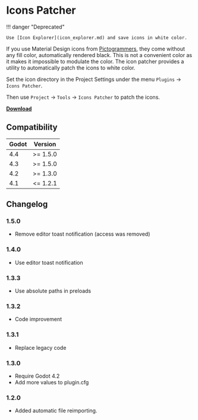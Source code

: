 # Icons Patcher

!!! danger "Deprecated"

    Use [Icon Explorer](icon_explorer.md) and save icons in white color.

If you use Material Design icons from [Pictogrammers](https://pictogrammers.com/library/mdi/), they come without any fill color, automatically rendered black. This is not a convenient color as it makes it impossible to modulate the color. The icon patcher provides a utility to automatically patch the icons to white color.

Set the icon directory in the Project Settings under the menu `Plugins` -> `Icons Patcher`.

Then use `Project` -> `Tools` -> `Icons Patcher` to patch the icons.

[**Download**](https://github.com/kenyoni-software/godot-addons/releases)

## Compatibility

| Godot | Version  |
|-------|----------|
| 4.4   | >= 1.5.0 |
| 4.3   | >= 1.5.0 |
| 4.2   | >= 1.3.0 |
| 4.1   | <= 1.2.1 |

## Changelog

### 1.5.0

- Remove editor toast notification (access was removed)

### 1.4.0

- Use editor toast notification

### 1.3.3

- Use absolute paths in preloads

### 1.3.2

- Code improvement

### 1.3.1

- Replace legacy code

### 1.3.0

- Require Godot 4.2
- Add more values to plugin.cfg

### 1.2.0

- Added automatic file reimporting.
